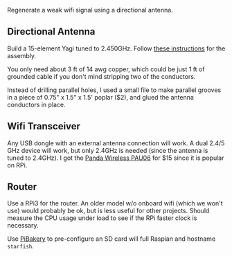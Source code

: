 Regenerate a weak wifi signal using a directional antenna.

## Directional Antenna

Build a 15-element Yagi tuned to 2.450GHz. Follow [these instructions](https://www.ab9il.net/wlan-projects/wifi6.html) for the assembly.

You only need about 3 ft of 14 awg copper, which could be just 1 ft of grounded cable if you don't mind stripping two of the conductors.

Instead of drilling parallel holes, I used a small file to make parallel grooves in a piece of 0.75" x 1.5" x 1.5' poplar ($2),
and glued the antenna conductors in place.

## Wifi Transceiver

Any USB dongle with an external antenna connection will work.  A dual 2.4/5 GHz device will work, but only 2.4GHz is needed
(since the antenna is tuned to 2.4GHz).  I got the [Panda Wireless PAU06](https://www.amazon.com/Panda-Wireless-PAU06-300Mbps-Adapter/dp/B00JDVRCI0)
for $15 since it is popular on RPi.

## Router

Use a RPi3 for the router. An older model w/o onboard wifi (which we won't use) would probably be ok, but is less
useful for other projects.  Should measure the CPU usage under load to see if the RPi faster clock is necessary.

Use [PiBakery](http://www.pibakery.org/) to pre-configure an SD card will full Raspian and hostname `starfish`.

